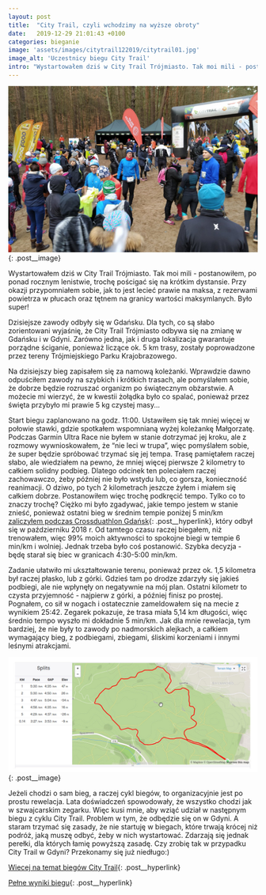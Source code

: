 ```yaml
---
layout: post
title:  "City Trail, czyli wchodzimy na wyższe obroty"
date:   2019-12-29 21:01:43 +0100
categories: bieganie
image: 'assets/images/citytrail122019/citytrail01.jpg'
image_alt: 'Uczestnicy biegu City Trail'
intro: "Wystartowałem dziś w City Trail Trójmiasto. Tak moi mili - postanowiłem, po ponad rocznym lenistwie, trochę pościgać się na krótkim dystansie.  Przy okazji przypomniałem sobie, jak to jest lecieć prawie na maksa, z rezerwami powietrza w płucach oraz tętnem na granicy tętna maksymalnego. Było super!"
---
```


![Uczestnicy City Trail](/assets/images/citytrail122019/citytrail01.jpg){: .post__image}

Wystartowałem dziś w City Trail Trójmiasto. Tak moi mili - postanowiłem, po ponad rocznym lenistwie, trochę pościgać się na krótkim dystansie.  Przy okazji przypomniałem sobie, jak to jest lecieć prawie na maksa, z rezerwami powietrza w płucach oraz tętnem na granicy wartości maksymlanych. Było super!

Dzisiejsze zawody odbyły się w Gdańsku. Dla tych, co są słabo zorientowani wyjaśnię, że City Trail Trójmiasto odbywa się na zmianę w Gdańsku i w Gdyni. Zarówno jedna, jak i druga lokalizacja gwarantuje porządne ściganie, ponieważ liczące ok. 5 km trasy, zostały poprowadzone przez tereny Trójmiejskiego Parku Krajobrazowego. 

Na dzisiejszy bieg zapisałem się za namową koleżanki. Wprawdzie dawno odpuściłem zawody na szybkich i krótkich trasach, ale pomyślałem sobie, że dobrze będzie rozruszać organizm po świątecznym obżarstwie. A możecie mi wierzyć, że w kwestii żołądka było co spalać, ponieważ przez święta przybyło mi prawie 5 kg czystej masy...

Start biegu zaplanowano na godz. 11:00. Ustawiłem się tak mniej więcej w połowie stawki, gdzie spotkałem wspomnianą wyżej koleżankę Małgorzatę. Podczas Garmin Ultra Race nie byłem w stanie dotrzymać jej kroku, ale z rozmowy wywnioskowałem, że “nie leci w trupa”, więc pomyślałem sobie, że super będzie spróbować trzymać się jej tempa. Trasę pamiętałem raczej słabo, ale wiedziałem na pewno, że mniej więcej pierwsze 2 kilometry to całkiem solidny podbieg. Dlatego odcinek ten poleciałem raczej zachowawczo, żeby później nie było wstydu lub, co gorsza, konieczność reanimacji. O dziwo, po tych 2 kilometrach jeszcze żyłem i miałem się całkiem dobrze. Postanowiłem więc trochę podkręcić tempo. Tylko co to znaczy trochę? Ciężko mi było zgadywać, jakie tempo jestem w stanie znieść, ponieważ ostatni bieg w średnim tempie poniżej 5 min/km [zaliczyłem podczas Crossduathlon Gdańsk](/crossduathlon-gdansk-2019/){: .post__hyperlink}, który odbył się w październiku 2018 r. Od tamtego czasu raczej biegałem, niż trenowałem, więc 99% moich aktywności to spokojne biegi w tempie 6 min/km i wolniej. Jednak trzeba było coś postanowić. Szybka decyzja - będę starał się biec w granicach 4:30-5:00 min/km. 

Zadanie ułatwiło mi ukształtowanie terenu, ponieważ przez ok. 1,5 kilometra był raczej płasko, lub z górki. Gdzieś tam po drodze zdarzyły się jakieś podbiegi, ale nie wpłynęły on negatywnie na mój plan. Ostatni kilometr to czysta przyjemność - najpierw z górki, a później finisz po prostej. Pognałem, co sił w nogach i ostatecznie zameldowałem się na mecie z wynikiem 25:42. Zegarek pokazuje, że trasa miała 5,14 km długości, więc średnio tempo wyszło mi dokładnie 5 min/km. Jak dla mnie rewelacja, tym bardziej, że nie były to zawody po nadmorskich alejkach, a całkiem wymagający bieg, z podbiegami, zbiegami, śliskimi korzeniami i innymi leśnymi atrakcjami.

![Dane dotyczące tempa poszczególnych odcinków](/assets/images/citytrail122019/citytrail02.jpg){: .post__image}

Jeżeli chodzi o sam bieg, a raczej cykl biegów, to organizacyjnie jest po prostu rewelacja. Lata doświadczeń spowodowały, że wszystko chodzi jak w szwajcarskim zegarku. Więc kusi mnie, aby wziąć udział w następnym biegu z cyklu City Trail. Problem w tym, że odbędzie się on w Gdyni. A staram trzymać się zasady, że nie startuję w biegach, które trwają krócej niż podróż, jaką muszę odbyć, żeby w nich wystartować. Zdarzają się jednak perełki, dla których łamię powyższą zasadę. Czy zrobię tak w przypadku City Trail w Gdyni? Przekonamy się już niedługo:)

[Wiecej na temat biegów City Trail](https://citytrail.pl/){: .post__hyperlink}

[Pełne wyniki biegu](https://citytrail.pl/zawody/wyniki/miasto/trojmiasto/edycja/2019_2020/id/902){: .post__hyperlink}

